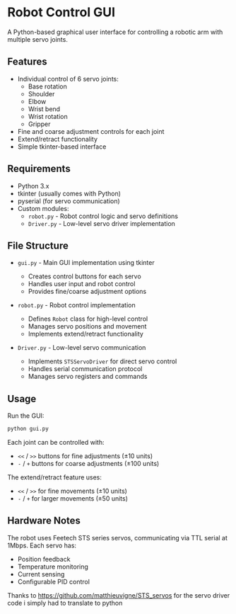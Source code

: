 # Robot Control GUI

A Python-based graphical user interface for controlling a robotic arm with multiple servo joints.

## Features

- Individual control of 6 servo joints:
  - Base rotation
  - Shoulder
  - Elbow
  - Wrist bend
  - Wrist rotation
  - Gripper
- Fine and coarse adjustment controls for each joint
- Extend/retract functionality
- Simple tkinter-based interface

## Requirements

- Python 3.x
- tkinter (usually comes with Python)
- pyserial (for servo communication)
- Custom modules:
  - `robot.py` - Robot control logic and servo definitions
  - `Driver.py` - Low-level servo driver implementation

## File Structure

- `gui.py` - Main GUI implementation using tkinter
  - Creates control buttons for each servo
  - Handles user input and robot control
  - Provides fine/coarse adjustment options
  
- `robot.py` - Robot control implementation
  - Defines `Robot` class for high-level control
  - Manages servo positions and movement
  - Implements extend/retract functionality
  
- `Driver.py` - Low-level servo communication
  - Implements `STSServoDriver` for direct servo control
  - Handles serial communication protocol
  - Manages servo registers and commands

## Usage

Run the GUI:

```bash
python gui.py
```

Each joint can be controlled with:
- `<<` / `>>` buttons for fine adjustments (±10 units)
- `-` / `+` buttons for coarse adjustments (±100 units)

The extend/retract feature uses:
- `<<` / `>>` for fine movements (±10 units)
- `-` / `+` for larger movements (±50 units)

## Hardware Notes

The robot uses Feetech STS series servos, communicating via TTL serial at 1Mbps. Each servo has:
- Position feedback
- Temperature monitoring
- Current sensing
- Configurable PID control



Thanks to https://github.com/matthieuvigne/STS_servos for the servo driver code i simply had to translate to python